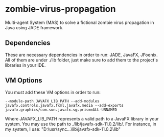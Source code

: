 # zombie-virus-propagation
Multi-agent System (MAS) to solve a fictional zombie virus propagation in Java using JADE framework.

## Dependencies

These are necessary dependencies in order to run: JADE, JavaFX, JFoenix. All of them are under ./lib folder, just make sure to add them to the project's libraries in your IDE.

## VM Options

You must add these VM options in order to run:

`
--module-path
JAVAFX_LIB_PATH
--add-modules
javafx.controls,javafx.fxml,javafx.media
--add-exports
javafx.graphics/com.sun.javafx.sg.prism=ALL-UNNAMED
`

Where JAVAFX_LIB_PATH represents a valid path to a JavaFX library in your system. You may use the path to ./lib/javafx-sdk-11.0.2/lib/. For instance, in my system, I use: "D:\usr\sync\...\lib\javafx-sdk-11.0.2\lib"
